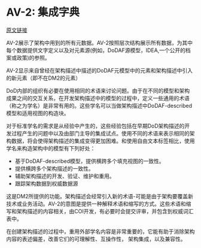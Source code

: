 # AV-2: 集成字典

[原文链接](https://dodcio.defense.gov/Library/DoD-Architecture-Framework/dodaf20_av2/)

AV-2展示了架构中用到的所有元数据。AV-2按照层次结构展示所有数据，为其中每个数据提供文字定义以及对元素源(例如，DoDAF源模型，IDEA,一个公开的档案或政策)的参照。

AV-2显示来自曾经在架构描述中描述的DoDAF元模型中的元素和架构描述中引入的新元素（即不在DM2的元素）

DoD内部的组织有必要在使用相同的术语来讨论问题。由于在不同的模型和架构成果之间的交互关系，在开发架构描述中的模型的过程中，定义一些通用的术语（称之为学名）是非常有用的。这些学名可以当做架构描述中DoDAF-described模型和适用视图的构造块。

对于标准学名的需求是从经验中产生的，这些经验包括在早期DoD架构描述的开发过程产生的问题中以及由部门主导的集成试点。使用不同的术语来表示相同的架构数据，将会使得架构描述的集成变得更加困难。和使用自由文本标签相比，使用学名来构造架构中的模型有下列好处：

- 基于DoDAF-described模型，提供横跨多个填充视图的一致性。
- 提供横跨多个架构描述的一致性。
- 辅助架构描述的开发、验证、维护和重用。
- 跟踪架构数据到权威数据源

这是DM2所提供的功能。架构描述会经常引入新的术语-可能是由于架构要覆盖新技术或业务活动。AV-2的意图是提供一种解释术语和缩写的方式。这些术语和缩写和架构描述的内容相关，由COI开发，有必要时会提交评审，并包含到权威词汇表中。

在创建架构描述的过程中，重用外部学名内容是非常重要的，它能有助于消除架构内容的表述偏差，改善它们的可理解性、互操作性， 架构集成，以及兼容性。